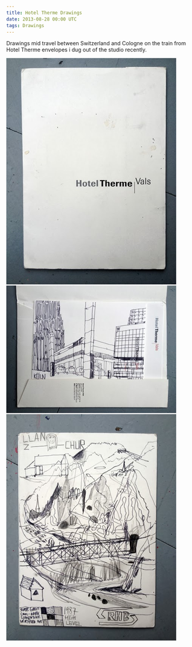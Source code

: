 ```yaml
---
title: Hotel Therme Drawings
date: 2013-08-28 00:00 UTC
tags: Drawings
---
```


Drawings mid travel between Switzerland and Cologne on the train from Hotel Therme envelopes i dug out of the studio recently.

![Alt text](../images/hoteltherme01.jpg)
![Alt text](../images/hoteltherme02.jpg)
![Alt text](../images/hoteltherme03.jpg)
